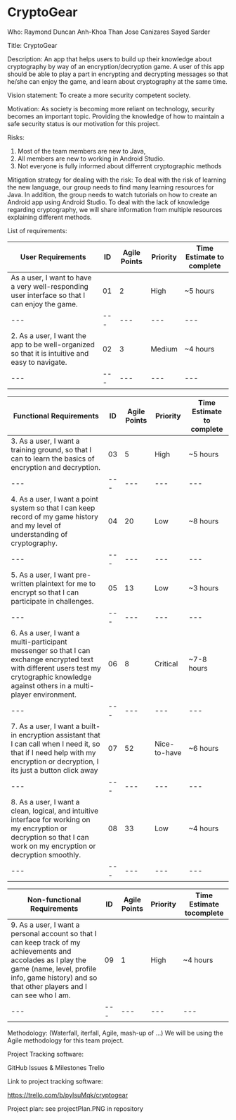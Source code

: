 # CryptoGear

Who:
Raymond Duncan
Anh-Khoa Than
Jose Canizares
Sayed Sarder

Title:
CryptoGear

Description: 
An app that helps users to build up their knowledge about cryptography by way of an encryption/decryption game. A user of this app should be able to play a part in encrypting and decrypting messages so that he/she can enjoy the game, and learn about cryptography at the same time.

Vision statement: 
To create a more security competent society.

Motivation: 
As society is becoming more reliant on technology, security becomes an important topic. Providing the knowledge of how to maintain a safe security status is our motivation for this project. 

Risks:
1) Most of the team members are new to Java,
2) All members are new to working in Android Studio.
3) Not everyone is fully informed about differrent cryptographic methods

Mitigation strategy for dealing with the risk:
To deal with the risk of learning the new language, our group needs to find many learning resources for Java. In addition, the group needs to watch tutorials on how to create an Android app using Android Studio. To deal with the lack of knowledge regarding cryptography, we will share information from multiple resources explaining different methods.

List of requirements: 


| User Requirements   | ID | Agile Points | Priority | Time Estimate to complete |
|---|---|---|---|---|
|  As a user, I want to have a very well-responding user interface so that I can enjoy the game. | 01 |  2 | High | ~5 hours
|---|---|---|---|---|
|  2. As a user, I want the app to be well-organized so that it is intuitive and easy to navigate.  | 02  | 3 | Medium| ~4 hours
|---|---|---|---|---|



| Functional Requirements  | ID | Agile Points | Priority | Time Estimate to complete|
|---|---|---|---|---|
|  3. As a user, I want a training ground, so that I can to learn the basics of encryption and decryption. | 03  | 5 | High |  ~5 hours
|---|---|---|---|---|
|  4. As a user, I want a point system so that I can keep record of my game history and my level of understanding of cryptography.  | 04 | 20 |	Low | ~8 hours
|---|---|---|---|---|
|  5. As a user, I want pre-written plaintext for me to encrypt so that I can participate in challenges. | 05  | 13 | Low | ~3 hours
|---|---|---|---|---|
|  6. As a user, I want a multi-participant messenger so that I can exchange encrypted text with different users test my crytographic knowledge against others in a multi-player environment. | 06 | 8 | Critical | ~7-8 hours
|---|---|---|---|---|
|  7. As a user, I want a built-in encryption assistant that I can call when I need it, so that if I need help with my encryption or decryption, I its just a button click away | 07 |	52  | Nice-to-have| ~6 hours
|---|---|---|---|---|
|  8. As a user, I want a clean, logical, and intuitive interface for working on my encryption or decryption so that I can work on my encryption or decryption smoothly. | 08 | 33 | Low |  ~4 hours
|---|---|---|---|---|


| Non-functional Requirements   |ID | Agile Points | Priority | Time Estimate tocomplete|
|---|---|---|---|---|
|  9. As a user, I want a personal account so that I can keep track of my achievements and accolades as I play the game (name, level, profile info, game history) and so that other players and I can see who I am. | 09  |  1 |High |~4 hours|
|---|---|---|---|---|


Methodology: (Waterfall, iterfall, Agile, mash-up of …)
We will be using the Agile methodology for this team project.

Project Tracking software:

GitHub Issues & Milestones
Trello

Link to project tracking software: 

https://trello.com/b/pyIsuMqk/cryptogear

Project plan: 
see projectPlan.PNG in repository
